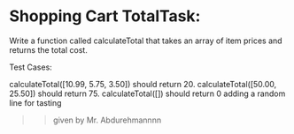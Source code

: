 # Shopping Cart TotalTask:

 Write a function called calculateTotal that takes an array of item prices and returns the total cost.
 
 Test Cases:
 
 calculateTotal([10.99, 5.75, 3.50]) should return 20.
 calculateTotal([50.00, 25.50]) should return 75.
 calculateTotal([]) should return 0
 adding a random line for tasting

 >> given by Mr. Abdurehmannnn
